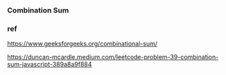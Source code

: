 ### Combination Sum

### ref
https://www.geeksforgeeks.org/combinational-sum/

https://duncan-mcardle.medium.com/leetcode-problem-39-combination-sum-javascript-389a8a9f884

